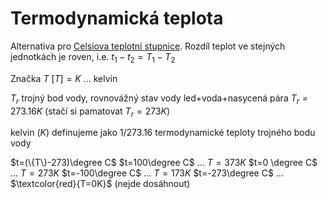 # Termodynamická teplota
Alternativa pro [Celsiova teplotní stupnice](Celsiova%20teplotní%20stupnice.md).
Rozdíl teplot ve stejných jednotkách je roven, i.e. $t_1-t_2=T_1-T_2$

Značka $T$ 
$[T]=K$ … kelvin

$T_r$ trojný bod vody, rovnovážný stav vody led+voda+nasycená pára
$T_r=273.16K$ (stačí si pamatovat $T_r=273K$)

kelvin ($K$) definujeme jako $1/273.16$ termodynamické teploty trojného bodu vody

$t=(\{T\}-273)\degree C$
$t=100\degree C$ … $T=373K$
$t=0 \degree C$ … $T=273K$
$t=-100\degree C$ … $T=173K$
$t=-273\degree C$ … $\textcolor{red}{T=0K}$ (nejde dosáhnout)
